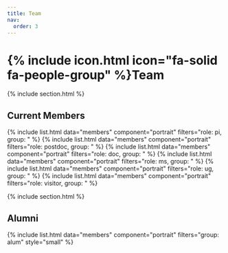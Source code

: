 ```yaml
---
title: Team
nav:
  order: 3
---
```


# {% include icon.html icon="fa-solid fa-people-group" %}Team


{% include section.html %}

## Current Members

{% include list.html data="members" component="portrait" filters="role: pi, group: " %}
{% include list.html data="members" component="portrait" filters="role: postdoc, group: " %}
{% include list.html data="members" component="portrait" filters="role: doc, group: " %}
{% include list.html data="members" component="portrait" filters="role: ms, group: " %}
{% include list.html data="members" component="portrait" filters="role: ug, group: " %}
{% include list.html data="members" component="portrait" filters="role: visitor, group: " %}

{% include section.html %}

## Alumni

{% include list.html data="members" component="portrait" filters="group: alum" style="small" %}
